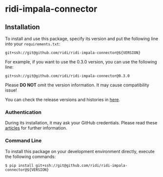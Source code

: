 # ridi-impala-connector

## Installation

To install and use this package, specify its version and put the following line into your `requirements.txt`:

```
git+ssh://git@github.com/ridi/ridi-impala-connector@${VERSION}
```

For example, if you want to use the 0.3.0 version, you can use the following line:

```
git+ssh://git@github.com/ridi/ridi-impala-connector@0.3.0
```



Please **DO NOT** omit the version information. It may cause compatibility issue!

You can check the release versions and histories in [here](https://github.com/ridi/ridi-impala-connector/releases).

### Authentication

During its installation, it may ask your GitHub credentials. Please read these [articles](https://help.github.com/articles/connecting-to-github-with-ssh/) for further information.

### Command Line

To install this package on your development environment directly, execute the following commands:

```
$ pip install git+ssh://git@github.com/ridi/ridi-impala-connector@${VERSION}
```
